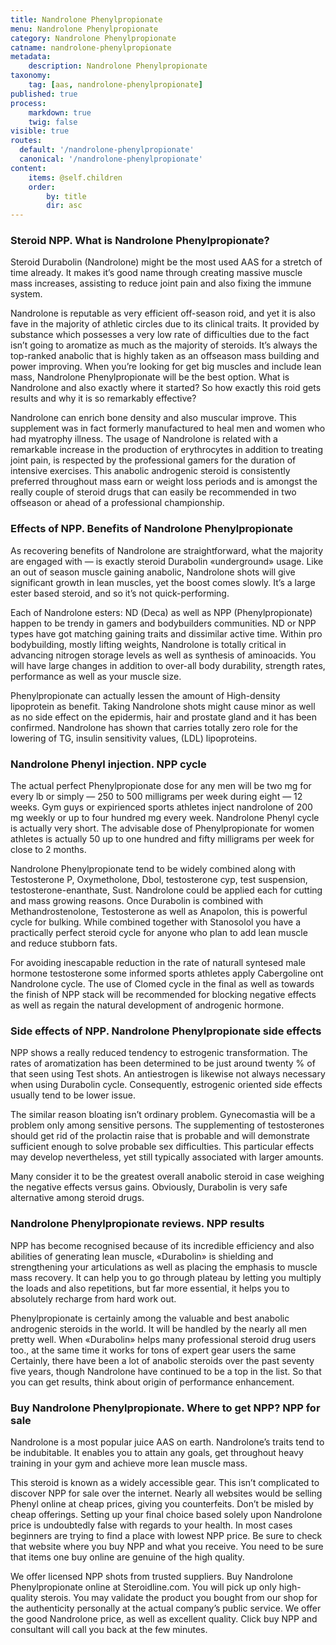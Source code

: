 ```yaml
---
title: Nandrolone Phenylpropionate
menu: Nandrolone Phenylpropionate
category: Nandrolone Phenylpropionate
catname: nandrolone-phenylpropionate
metadata:
    description: Nandrolone Phenylpropionate
taxonomy:
    tag: [aas, nandrolone-phenylpropionate]
published: true
process:
    markdown: true
    twig: false
visible: true
routes:
  default: '/nandrolone-phenylpropionate'
  canonical: '/nandrolone-phenylpropionate'
content:
    items: @self.children
    order:
        by: title
        dir: asc
---
```


### Steroid NPP. What is Nandrolone Phenylpropionate?

Steroid Durabolin (Nandrolone) might be the most used AAS for a stretch
of time already. It makes it’s good name through creating massive muscle
mass increases, assisting to reduce joint pain and also fixing the
immune system.

Nandrolone is reputable as very efficient off-season roid, and yet it is
also fave in the majority of athletic circles due to its clinical
traits. It provided by substance which possesses a very low rate of
difficulties due to the fact isn’t going to aromatize as much as the
majority of steroids. It’s always the top-ranked anabolic that is highly
taken as an offseason mass building and power improving. When you’re
looking for get big muscles and include lean mass, Nandrolone
Phenylpropionate will be the best option. What is Nandrolone and also
exactly where it started? So how exactly this roid gets results and why
it is so remarkably effective?

Nandrolone can enrich bone density and also muscular improve. This
supplement was in fact formerly manufactured to heal men and women who
had myatrophy illness. The usage of Nandrolone is related with a
remarkable increase in the production of erythrocytes in addition to
treating joint pain, is respected by the professional gamers for the
duration of intensive exercises. This anabolic androgenic steroid is
consistently preferred throughout mass earn or weight loss periods and
is amongst the really couple of steroid drugs that can easily be
recommended in two offseason or ahead of a professional championship.

### Effects of NPP. Benefits of Nandrolone Phenylpropionate

As recovering benefits of Nandrolone are straightforward, what the
majority are engaged with — is exactly steroid Durabolin «underground»
usage. Like an out of season muscle gaining anabolic, Nandrolone shots
will give significant growth in lean muscles, yet the boost comes
slowly. It’s a large ester based steroid, and so it’s not
quick-performing.

Each of Nandrolone esters: ND (Deca) as well as NPP (Phenylpropionate)
happen to be trendy in gamers and bodybuilders communities. ND or NPP
types have got matching gaining traits and dissimilar active time.
Within pro bodybuilding, mostly lifting weights, Nandrolone is totally
critical in advancing nitrogen storage levels as well as synthesis of
aminoacids. You will have large changes in addition to over-all body
durability, strength rates, performance as well as your muscle size.

Phenylpropionate can actually lessen the amount of High-density
lipoprotein as benefit. Taking Nandrolone shots might cause minor as
well as no side effect on the epidermis, hair and prostate gland and it
has been confirmed. Nandrolone has shown that carries totally zero role
for the lowering of TG, insulin sensitivity values, (LDL) lipoproteins.

### Nandrolone Phenyl injection. NPP cycle

The actual perfect Phenylpropionate dose for any men will be two mg for
every lb or simply — 250 to 500 milligrams per week during eight — 12
weeks. Gym guys or expirienced sports athletes inject nandrolone of 200
mg weekly or up to four hundred mg every week. Nandrolone Phenyl cycle
is actually very short. The advisable dose of Phenylpropionate for women
athletes is actually 50 up to one hundred and fifty milligrams per week
for close to 2 months.

Nandrolone Phenylpropionate tend to be widely combined along with
Testosterone P, Oxymetholone, Dbol, testosterone cyp, test suspension,
testosterone-enanthate, Sust. Nandrolone could be applied each for
cutting and mass growing reasons. Once Durabolin is combined with
Methandrostenolone, Testosterone as well as Anapolon, this is powerful
cycle for bulking. While combined together with Stanosolol you have a
practically perfect steroid cycle for anyone who plan to add lean muscle
and reduce stubborn fats.

For avoiding inescapable reduction in the rate of naturall syntesed male
hormone testosterone some informed sports athletes apply Cabergoline ont
Nandrolone cycle. The use of Clomed cycle in the final as well as
towards the finish of NPP stack will be recommended for blocking
negative effects as well as regain the natural development of androgenic
hormone.

### Side effects of NPP. Nandrolone Phenylpropionate side effects

NPP shows a really reduced tendency to estrogenic transformation. The
rates of aromatization has been determined to be just around twenty % of
that seen using Test shots. An antiestrogen is likewise not always
necessary when using Durabolin cycle. Consequently, estrogenic oriented
side effects usually tend to be lower issue.

The similar reason bloating isn’t ordinary problem. Gynecomastia will be
a problem only among sensitive persons. The supplementing of
testosterones should get rid of the prolactin raise that is probable and
will demonstrate sufficient enough to solve probable sex difficulties.
This particular effects may develop nevertheless, yet still typically
associated with larger amounts.

Many consider it to be the greatest overall anabolic steroid in case
weighing the negative effects versus gains. Obviously, Durabolin is very
safe alternative among steroid drugs.

### Nandrolone Phenylpropionate reviews. NPP results

NPP has become recognised because of its incredible efficiency and also
abilities of generating lean muscle, «Durabolin» is shielding and
strengthening your articulations as well as placing the emphasis to
muscle mass recovery. It can help you to go through plateau by letting
you multiply the loads and also repetitions, but far more essential, it
helps you to absolutely recharge from hard work out.

Phenylpropionate is certainly among the valuable and best anabolic
androgenic steroids in the world. It will be handled by the nearly all
men pretty well. When «Durabolin» helps many professional steroid drug
users too., at the same time it works for tons of expert gear users the
same Certainly, there have been a lot of anabolic steroids over the past
seventy five years, though Nandrolone have continued to be a top in the
list. So that you can get results, think about origin of performance
enhancement.

### Buy Nandrolone Phenylpropionate. Where to get NPP? NPP for sale

Nandrolone is a most popular juice AAS on earth. Nandrolone’s traits
tend to be indubitable. It enables you to attain any goals, get
throughout heavy training in your gym and achieve more lean muscle mass.

This steroid is known as a widely accessible gear. This isn’t
complicated to discover NPP for sale over the internet. Nearly all
websites would be selling Phenyl online at cheap prices, giving you
counterfeits. Don’t be misled by cheap offerings. Setting up your final
choice based solely upon Nandrolone price is undoubtedly false with
regards to your health. In most cases beginners are trying to find a
place with lowest NPP price. Be sure to check that website where you buy
NPP and what you receive. You need to be sure that items one buy online
are genuine of the high quality.

We offer licensed NPP shots from trusted suppliers. Buy Nandrolone
Phenylpropionate online at Steroidline.com. You will pick up only
high-quality sterois. You may validate the product you bought from our
shop for the authenticity personally at the actual company’s public
service. We offer the good Nandrolone price, as well as excellent
quality. Click buy NPP and consultant will call you back at the few
minutes.


